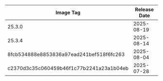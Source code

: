 | Image Tag                                | Release Date |
| ---------------------------------------- | ------------ |
| 25.3.0                                   | 2025-08-19   |
| 25.3.4                                   | 2025-08-14   |
| 8fcb534888e8853836a97ead241bef518f6fc263 | 2025-08-04   |
| c2370d3c35c060459b46f1c77b2241a23a1b04eb | 2025-07-28   |
